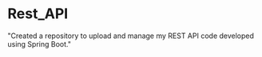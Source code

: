 # Rest_API
"Created a repository to upload and manage my REST API code developed using Spring Boot."
